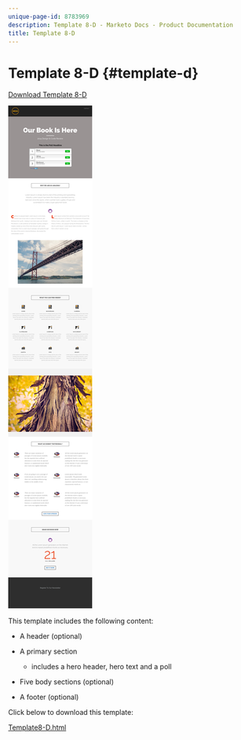 ```yaml
---
unique-page-id: 8783969
description: Template 8-D - Marketo Docs - Product Documentation
title: Template 8-D
---
```


# Template 8-D {#template-d}

[Download Template 8-D](http://docs.marketo.com/download/attachments/8783969/template-8d.html?version=1&modificationdate=1482175093000&api=v2)

![](assets/image2015-7-29-14-3a28-3a56.png)

This template includes the following content:

* A header (optional)
* A primary section

    * includes a hero header, hero text and a poll

* Five body sections (optional)
* A footer (optional)

Click below to download this template:

[Template8-D.html](http://docs.marketo.com/download/attachments/8783969/template-8d.html?version=1&modificationdate=1482175093000&api=v2)
